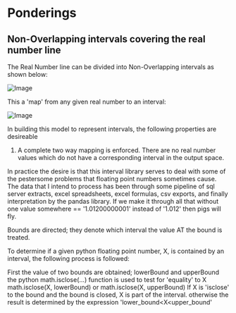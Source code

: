 # Ponderings

## Non-Overlapping intervals covering the real number line
The Real Number line can be divided into Non-Overlapping  intervals as shown below:

![Image](/img/01_hero.svg)

This a 'map' from any given real number to an interval:

![Image](/img/02_numbered_hero.svg)

In building this model to represent intervals, the following properties are desireable
 1. A complete two way mapping is enforced. There are no real number values  which do not have a corresponding interval in the output space.

In practice the desire is that this interval library serves to deal with some of the pestersome problems that floating point numbers sometimes cause. The data that I intend to process has been through some pipeline of sql server extracts, excel spreadsheets, excel formulas, csv exports, and finally interpretation by the pandas library. If we make it through all that without one value somewhere == '1.01200000001' instead of '1.012' then pigs will fly.

Bounds are directed; they denote which interval the value AT the bound is treated.

To determine if a given python floating point number, X,
is contained by an interval, the following process is followed:

First the value of two bounds are obtained; lowerBound and upperBound
the python math.isclose(...) function is used to test for 'equality' to X
math.isclose(X, lowerBound) or math.isclose(X, upperBound)
If X is 'isclose' to the bound and the bound is closed, X is part of the interval.
otherwise the result is determined by the expression
'lower_bound<X<upper_bound'
